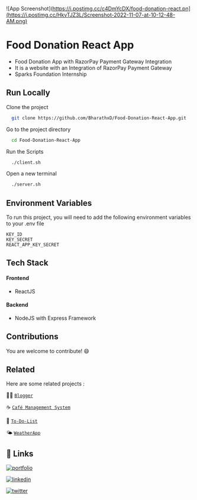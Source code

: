 


![App Screenshot](https://i.postimg.cc/c4DmYcDX/food-donation-react.pn](https://i.postimg.cc/HkvTJZ3L/Screenshot-2022-11-07-at-10-12-48-AM.png)

# Food Donation React App

- Food Donation App with RazorPay Payment Gateway Integration
- It is a website with an Integration of RazorPay Payment Gateway
- Sparks Foundation Internship


## Run Locally

Clone the project

```bash
  git clone https://github.com/BharathxD/Food-Donation-React-App.git
```

Go to the project directory

```bash
  cd Food-Donation-React-App
```

Run the Scripts

```bash
  ./client.sh
```

Open a new terminal

```bash
  ./server.sh
```

## Environment Variables

To run this project, you will need to add the following environment variables to your .env file

`KEY_ID`  
`KEY_SECRET`  
`REACT_APP_KEY_SECRET`  

## Tech Stack

#### Frontend

- ReactJS

#### Backend 

- NodeJS with Express Framework

## Contributions

You are welcome to contribute! 😄
## Related

Here are some related projects :

✍🏻 [`Blogger`](https://github.com/BharathxD/Blogger) 

☕️ [`Café Management System`](https://github.com/BharathxD/Cafe-Management-System) 

📝 [`To-Do-List`](https://github.com/BharathxD/To-Do-List) 

🌤 [`WeatherApp`](https://github.com/BharathxD/WeatherApp) 

## 🔗 Links
[![portfolio](https://img.shields.io/badge/my_portfolio-000?style=for-the-badge&logo=ko-fi&logoColor=white)](https://bharathbandi.me)

[![linkedin](https://img.shields.io/badge/linkedin-0A66C2?style=for-the-badge&logo=linkedin&logoColor=white)](https://www.linkedin.com/in/bharath-lakshman-9a9898239/)

[![twitter](https://img.shields.io/badge/twitter-1DA1F2?style=for-the-badge&logo=twitter&logoColor=white)](https://twitter.com/Bharath_uwu)


